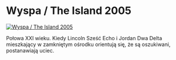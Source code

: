 Wyspa / The Island 2005 
=============
[![Wyspa / The Island 2005 ](http://vidos.pl/images/player.gif)](http://vidos.pl/wyspa-the-island-2005)

 Połowa XXI wieku. Kiedy Lincoln Sześć Echo i Jordan Dwa Delta mieszkający w zamkniętym ośrodku orientują się, że są oszukiwani, postanawiają uciec.
